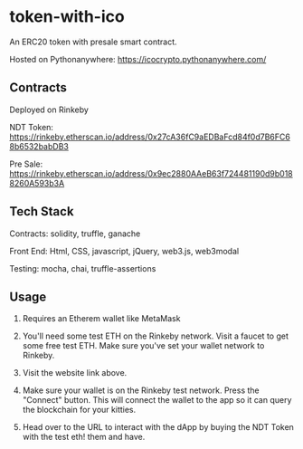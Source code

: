 # token-with-ico
An ERC20 token with presale smart contract.

Hosted on Pythonanywhere: https://icocrypto.pythonanywhere.com/

## Contracts
Deployed on Rinkeby

NDT Token: https://rinkeby.etherscan.io/address/0x27cA36fC9aEDBaFcd84f0d7B6FC68b6532babDB3

Pre Sale: https://rinkeby.etherscan.io/address/0x9ec2880AAeB63f724481190d9b0188260A593b3A

## Tech Stack
Contracts: solidity, truffle, ganache

Front End: Html, CSS, javascript, jQuery, web3.js, web3modal

Testing: mocha, chai, truffle-assertions

## Usage
1. Requires an Etherem wallet like MetaMask

2. You'll need some test ETH on the Rinkeby network. Visit a faucet to get some free test ETH. Make sure you've set your wallet network to Rinkeby.

3. Visit the website link above.

4. Make sure your wallet is on the Rinkeby test network. Press the "Connect" button. This will connect the wallet to the app so it can query the blockchain for your kitties.

5. Head over to the URL to interact with the dApp by buying the NDT Token with the test eth! them and have.
